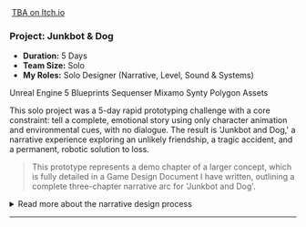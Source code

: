 <div class="project-card">

  <div class="project-flex-container">
    <div class="project-image-column">
      <img src="{{ '/Images/py1img1.png' | relative_url }}" alt="">
      <a href="" class="itchio-link" target="_blank" rel="noopener noreferrer">
        <i class="fa-brands fa-itch-io"></i> TBA on Itch.io
      </a>
    </div>
    <div class="project-text-column">
      <h3>Project: Junkbot & Dog </h3>
      <div class="project-meta">
        <ul>
          <li><strong>Duration:</strong> 5 Days </li>
          <li><strong>Team Size:</strong> Solo </li>
          <li><strong>My Roles:</strong> Solo Designer (Narrative, Level, Sound & Systems) </li>
        </ul>
      </div> 
      <div class="project-tools-summary">
        <span class="tool-tag"><i class="fa-solid fa-puzzle-piece"></i> Unreal Engine 5</span> 
        <span class="tool-tag"><i class="fa-solid fa-diagram-project"></i> Blueprints</span>
        <span class="tool-tag"><i class="fa-solid fa-film"></i> Sequenser</span>
        <span class="tool-tag"><i class="fa-solid fa-person-running"></i> Mixamo</span>
        <span class="tool-tag"><i class="fa-solid fa-cubes"></i> Synty Polygon Assets</span>
      </div>
      <p>This solo project was a 5-day rapid prototyping challenge with a core constraint: tell a complete, emotional story using only character animation and environmental cues, with no dialogue. The result is 'Junkbot and Dog,' a narrative experience exploring an unlikely friendship, a tragic accident, and a permanent, robotic solution to loss.</p>  
      <blockquote class="testimonial">
        <p>This prototype represents a demo chapter of a larger concept, which is fully detailed in a Game Design Document I have written, outlining a complete three-chapter narrative arc for 'Junkbot and Dog'.</p>
        <cite></cite>
      </blockquote>
    </div>
  </div>
  <div class="project-details-row">
    <details>
      <summary>Read more about the narrative design process</summary>
      <div class="details-content">
        <div class="process-stage">
          <h3>Concept & Narrative Goal</h3>
          <div class="stage-content-flex">
            <div class="stage-gallery">
              <p class="gallery-label">Ingame images:</p>
              <a href="{{ '/Images/py1gif1.gif' | relative_url }}" target="_blank"><img src="{{ '/Images/py1gif1.gif' | relative_url }}" alt="" class="gallery-thumbnail"></a>
              <a href="{{ '/Images/py1gif2.gif' | relative_url }}" target="_blank"><img src="{{ '/Images/py1gif2.gif' | relative_url }}" alt="" class="gallery-thumbnail"></a>
              <a href="{{ '/Images/py1gif3.gif' | relative_url }}" target="_blank"><img src="{{ '/Images/py1gif3.gif' | relative_url }}" alt="" class="gallery-thumbnail"></a>
              <a href="{{ '/Images/py1gif4.gif' | relative_url }}" target="_blank"><img src="{{ '/Images/py1gif4.gif' | relative_url }}" alt="" class="gallery-thumbnail"></a>
              <a href="{{ '/Images/py1gif5.gif' | relative_url }}" target="_blank"><img src="{{ '/Images/py1gif5.gif' | relative_url }}" alt="" class="gallery-thumbnail"></a>
            </div>
            <div class="stage-description">
              <p></p>
              <ul>
                <li>
    <strong>Concept & Narrative Goal:</strong> The concept for 'Junkbot and Dog' originated from an old painting by my sister, which sparked the idea for a silent story about companionship. I immediately began outlining the narrative beats and core mechanics in a Game Design Document (GDD). When our 5-day rapid prototyping course began, this concept was a perfect fit for the main objective: to create a complete narrative prototype where the story was told exclusively through character animation and interaction, without any dialogue.
  </li> 
  <li>
    <strong>Outcome & Reflection:</strong> My key learning from this project was that strict design constraints are not limitations, but powerful creative drivers. The 'no localization' rule forced me to find smarter, more universal design solutions that I will carry with me to future projects.
  </li>
<li><strong>Diegetic UI & Motivation:</strong> To provide a clear, immediate objective, I designed a diegetic UI for the robot's battery level, visible on both its chest and back. This built-in visual indicator of a low battery creates a natural sense of urgency, motivating the player to seek out the charging station where the core narrative begins.</li>
        <li>
            <strong>Conveying Emotion through Animation:</strong> Every story beat was prototyped through character movement. This included the dog's trusting animations as it guides the player, the robot's visible effort when lifting the trap, and the final, desperate sequence of trying to revive its injured friend.
        </li>
        <li>
            <strong>Environmental Storytelling:</strong> To support the main narrative, I placed key environmental cues for the player to discover, such as the old trap that foreshadows danger and the subsequent blood trail that creates a sense of urgency and drives the final act of the story.
        </li>
<li>
 <strong>Insperation to Blueprint:</strong>I believe that a strong game concept can be sparked by anything—even a single image. This exercise showcases how I translate that initial spark of inspiration directly into a design blueprint. By analyzing a visual, I can quickly prototype core ideas, from player objectives and environmental storytelling to potential challenges and core mechanics.
</li>
              </ul>
            </div>
          </div>
        </div>
         </div>   </details>
  </div> <hr style="border-color: #555;">    </div>       
